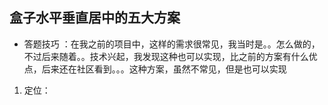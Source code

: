 ## 盒子水平垂直居中的五大方案
- 答题技巧 ：在我之前的项目中，这样的需求很常见，我当时是。。怎么做的，不过后来随着。。技术兴起，我发现这种也可以实现，比之前的方案有什么优点，后来还在社区看到。。。这种方案，虽然不常见，但是也可以实现

1. 定位：